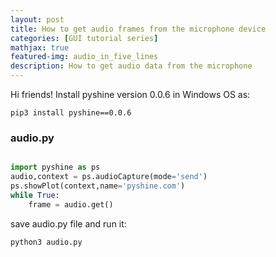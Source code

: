 ```yaml
---
layout: post
title: How to get audio frames from the microphone device
categories: [GUI tutorial series]
mathjax: true
featured-img: audio_in_five_lines
description: How to get audio data from the microphone 
---
```

Hi friends! Install pyshine version 0.0.6 in Windows OS as:

```
pip3 install pyshine==0.0.6
```

### audio.py

```python

import pyshine as ps
audio,context = ps.audioCapture(mode='send')
ps.showPlot(context,name='pyshine.com')
while True:
	frame = audio.get()

```
save audio.py file and run it:

```
python3 audio.py
```
